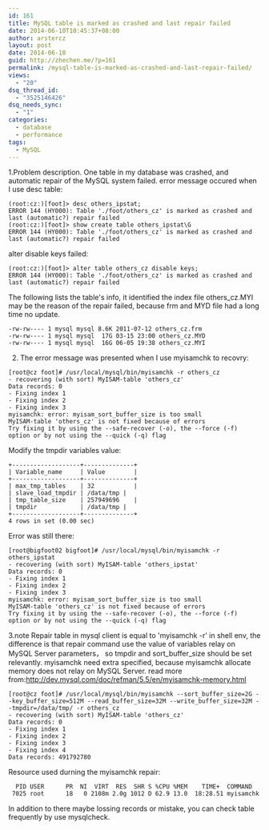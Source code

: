 ```yaml
---
id: 161
title: MySQL table is marked as crashed and last repair failed
date: 2014-06-10T10:45:37+08:00
author: arstercz
layout: post
date: 2014-06-10
guid: http://zhechen.me/?p=161
permalink: /mysql-table-is-marked-as-crashed-and-last-repair-failed/
views:
  - "20"
dsq_thread_id:
  - "3525146426"
dsq_needs_sync:
  - "1"
categories:
  - database
  - performance
tags:
  - MySQL
---
```

1.Problem description.
One table in my database was crashed, and automatic repair of the MySQL system failed. error message occured when I use desc table:
```
(root:cz:)[foot]> desc others_ipstat;
ERROR 144 (HY000): Table './foot/others_cz' is marked as crashed and last (automatic?) repair failed
(root:cz:)[foot]> show create table others_ipstat\G
ERROR 144 (HY000): Table './foot/others_cz' is marked as crashed and last (automatic?) repair failed
```
<!--more-->
alter disable keys failed:
```
(root:cz:)[foot]> alter table others_cz disable keys;
ERROR 144 (HY000): Table './foot/others_cz' is marked as crashed and last (automatic?) repair failed
```

The following lists the table's info, it identified the index file others_cz.MYI may be the reason of the repair failed, because frm and MYD file had a long time no update. 
```
-rw-rw---- 1 mysql mysql 8.6K 2011-07-12 others_cz.frm
-rw-rw---- 1 mysql mysql  17G 03-15 23:00 others_cz.MYD
-rw-rw---- 1 mysql mysql  16G 06-05 19:38 others_cz.MYI
```

2. The error message was presented when I use myisamchk to recovry:
```
[root@cz foot]# /usr/local/mysql/bin/myisamchk -r others_cz
- recovering (with sort) MyISAM-table 'others_cz'
Data records: 0
- Fixing index 1
- Fixing index 2
- Fixing index 3
myisamchk: error: myisam_sort_buffer_size is too small
MyISAM-table 'others_cz' is not fixed because of errors
Try fixing it by using the --safe-recover (-o), the --force (-f) option or by not using the --quick (-q) flag
```

Modify the tmpdir variables value:
```
+-------------------+--------------+
| Variable_name     | Value        |
+-------------------+--------------+
| max_tmp_tables    | 32           |
| slave_load_tmpdir | /data/tmp |
| tmp_table_size    | 257949696    |
| tmpdir            | /data/tmp |
+-------------------+--------------+
4 rows in set (0.00 sec)
```

Error was still there:
```
[root@bigfoot02 bigfoot]# /usr/local/mysql/bin/myisamchk -r others_ipstat
- recovering (with sort) MyISAM-table 'others_ipstat'
Data records: 0
- Fixing index 1
- Fixing index 2
- Fixing index 3
myisamchk: error: myisam_sort_buffer_size is too small
MyISAM-table 'others_cz' is not fixed because of errors
Try fixing it by using the --safe-recover (-o), the --force (-f) option or by not using the --quick (-q) flag
```

3.note
Repair table in mysql client is equal to 'myisamchk -r' in shell env, the difference is that repair command use the value of variables relay on MySQL Server parameters， so tmpdir and sort_buffer_size should be set relevantly. myisamchk need extra specified, because myisamchk allocate memory does not relay on MySQL Server. read more from:<a href="http://dev.mysql.com/doc/refman/5.5/en/myisamchk-memory.html">http://dev.mysql.com/doc/refman/5.5/en/myisamchk-memory.html</a>

```
[root@cz foot]# /usr/local/mysql/bin/myisamchk --sort_buffer_size=2G --key_buffer_size=512M --read_buffer_size=32M --write_buffer_size=32M --tmpdir=/data/tmp/ -r others_cz
- recovering (with sort) MyISAM-table 'others_cz'
Data records: 0
- Fixing index 1
- Fixing index 2
- Fixing index 3
- Fixing index 4
Data records: 491792780
```

Resource used durning the myisamchk repair:
```
  PID USER      PR  NI  VIRT  RES  SHR S %CPU %MEM    TIME+  COMMAND                                                                                                                          
 7025 root      18   0 2108m 2.0g 1012 D 62.9 13.0  18:28.51 myisamchk                                                                                                          
```

In addition to there maybe lossing records or mistake, you can check table frequently by use mysqlcheck.